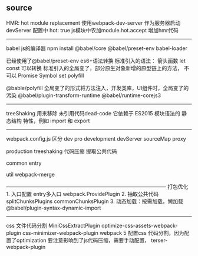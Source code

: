 
source
---------------
HMR: hot module replacement
使用webpack-dev-server 作为服务器启动
devServer 配置中 hot: true
js模块中农加module.hot.accept 增加hmr代码

-------------
babel
js的编译器
npm install @babel/core @babel/preset-env  babel-loader

已经使用了@babel/preset-env es6+语法转换
标准引入的语法： 箭头函数 let const 可以转换
标准引入的全局变了，部分原生对象新增的原型链上的方法， 不可以 Promise  Symbol set polyfill

@bable/polyfill 全局变了的形式将方法注入，开发类库，UI组件时，全局变了的污染
@babel/plugin-transform-runtime
@babel/runtime-corejs3

---------------------------------------------------------
 treeShaking  用来移除 未引用代码dead-code 它依赖于 ES2015 模块语法的 静态结构 特性，例如 import 和 export

__________________________
webpack.config.js 区分 dev pro
development
    devServer
    sourceMap
    proxy

production
    treeshaking
    代码压缩
    提取公共代码

common
    entry

util
    webpack-merge

———————————————————————————————
打包优化
    1. 入口配置 entry多入口 webpack.ProvidePlugin
    2. 抽取公共代码 splitChunksPlugins commonChunksPlugin
    3. 动态加载：按需加载，懒加载 @babel/plugin-syntax-dynamic-import

---------------------------------------------------------
css 文件代码分割  MiniCssExtractPlugin
optimize-css-assets-webpack-plugin
css-minimizer-webpack-plugin  webpack 5
配置css 代码分割，因为配置了optimization 要注意影响到了js代码压缩，需要手动配置， terser-webpack-plugin